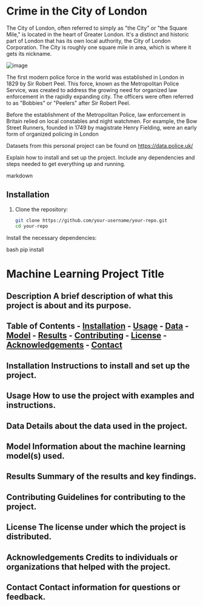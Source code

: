 # Crime in the City of London

The City of London, often referred to simply as "the City" or "the Square Mile," is located in the heart of Greater London. It's a distinct and historic part of London that has its own local authority, the City of London Corporation. The City is roughly one square mile in area, which is where it gets its nickname.

![image](https://github.com/user-attachments/assets/c93255df-5b80-4766-936b-025ef786f677)

The first modern police force in the world was established in London in 1829 by Sir Robert Peel. This force, known as the Metropolitan Police Service, was created to address the growing need for organized law enforcement in the rapidly expanding city. The officers were often referred to as "Bobbies" or "Peelers" after Sir Robert Peel.

Before the establishment of the Metropolitan Police, law enforcement in Britain relied on local constables and night watchmen. For example, the Bow Street Runners, founded in 1749 by magistrate Henry Fielding, were an early form of organized policing in London

Datasets from this personal project can be found on https://data.police.uk/





Explain how to install and set up the project. Include any dependencies and steps needed to get everything up and running.

markdown
## Installation
1. Clone the repository:
   ```bash
   git clone https://github.com/your-username/your-repo.git
   cd your-repo
Install the necessary dependencies:

bash
pip install 




# Machine Learning Project Title 
## Description A brief description of what this project is about and its purpose. 

## Table of Contents - [Installation](#installation) - [Usage](#usage) - [Data](#data) - [Model](#model) - [Results](#results) - [Contributing](#contributing) - [License](#license) - [Acknowledgements](#acknowledgements) - [Contact](#contact) 


## Installation Instructions to install and set up the project. 
## Usage How to use the project with examples and instructions. 
## Data Details about the data used in the project. 
## Model Information about the machine learning model(s) used. 
## Results Summary of the results and key findings. 
## Contributing Guidelines for contributing to the project. 
## License The license under which the project is distributed. 
## Acknowledgements Credits to individuals or organizations that helped with the project. 
## Contact Contact information for questions or feedback.





